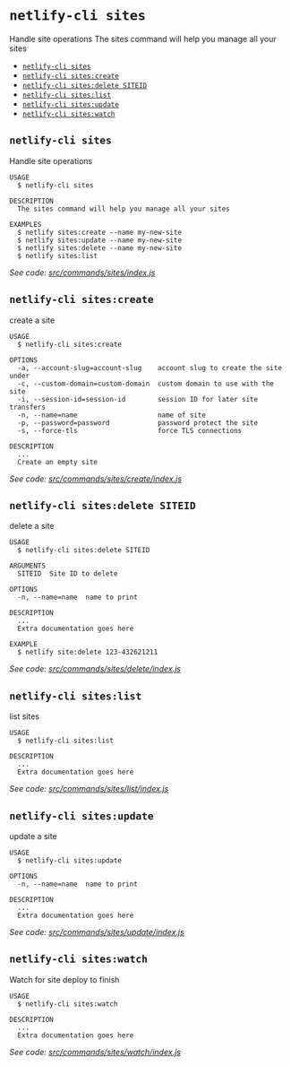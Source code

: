 `netlify-cli sites`
===================

Handle site operations
The sites command will help you manage all your sites

* [`netlify-cli sites`](#netlify-cli-sites)
* [`netlify-cli sites:create`](#netlify-cli-sitescreate)
* [`netlify-cli sites:delete SITEID`](#netlify-cli-sitesdelete-siteid)
* [`netlify-cli sites:list`](#netlify-cli-siteslist)
* [`netlify-cli sites:update`](#netlify-cli-sitesupdate)
* [`netlify-cli sites:watch`](#netlify-cli-siteswatch)

## `netlify-cli sites`

Handle site operations

```
USAGE
  $ netlify-cli sites

DESCRIPTION
  The sites command will help you manage all your sites

EXAMPLES
  $ netlify sites:create --name my-new-site
  $ netlify sites:update --name my-new-site
  $ netlify sites:delete --name my-new-site
  $ netlify sites:list
```

_See code: [src/commands/sites/index.js](https://github.com/netlify/cli/blob/v2.0.0-alpha.4/src/commands/sites/index.js)_

## `netlify-cli sites:create`

create a site

```
USAGE
  $ netlify-cli sites:create

OPTIONS
  -a, --account-slug=account-slug    account slug to create the site under
  -c, --custom-domain=custom-domain  custom domain to use with the site
  -i, --session-id=session-id        session ID for later site transfers
  -n, --name=name                    name of site
  -p, --password=password            password protect the site
  -s, --force-tls                    force TLS connections

DESCRIPTION
  ...
  Create an empty site
```

_See code: [src/commands/sites/create/index.js](https://github.com/netlify/cli/blob/v2.0.0-alpha.4/src/commands/sites/create/index.js)_

## `netlify-cli sites:delete SITEID`

delete a site

```
USAGE
  $ netlify-cli sites:delete SITEID

ARGUMENTS
  SITEID  Site ID to delete

OPTIONS
  -n, --name=name  name to print

DESCRIPTION
  ...
  Extra documentation goes here

EXAMPLE
  $ netlify site:delete 123-432621211
```

_See code: [src/commands/sites/delete/index.js](https://github.com/netlify/cli/blob/v2.0.0-alpha.4/src/commands/sites/delete/index.js)_

## `netlify-cli sites:list`

list sites

```
USAGE
  $ netlify-cli sites:list

DESCRIPTION
  ...
  Extra documentation goes here
```

_See code: [src/commands/sites/list/index.js](https://github.com/netlify/cli/blob/v2.0.0-alpha.4/src/commands/sites/list/index.js)_

## `netlify-cli sites:update`

update a site

```
USAGE
  $ netlify-cli sites:update

OPTIONS
  -n, --name=name  name to print

DESCRIPTION
  ...
  Extra documentation goes here
```

_See code: [src/commands/sites/update/index.js](https://github.com/netlify/cli/blob/v2.0.0-alpha.4/src/commands/sites/update/index.js)_

## `netlify-cli sites:watch`

Watch for site deploy to finish

```
USAGE
  $ netlify-cli sites:watch

DESCRIPTION
  ...
  Extra documentation goes here
```

_See code: [src/commands/sites/watch/index.js](https://github.com/netlify/cli/blob/v2.0.0-alpha.4/src/commands/sites/watch/index.js)_
